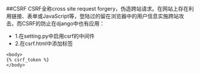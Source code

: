 ##CSRF
CSRF全称cross site request forgery，伪造跨站请求。在网站上存在利用链接、表单或JavaScript等，登陆过的留在浏览器中的用户信息实施跨站攻击。而CSRF的防止在django中也有应用：
* 1.在setting.py中启用csrf的中间件
* 2.在csrf.html中添加标签
```
<body>
{% csrf_token %}
</body>
```